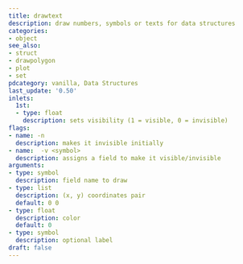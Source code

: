 ```yaml
---
title: drawtext
description: draw numbers, symbols or texts for data structures
categories:
- object
see_also: 
- struct
- drawpolygon
- plot
- set
pdcategory: vanilla, Data Structures
last_update: '0.50'
inlets:
  1st:
  - type: float
    description: sets visibility (1 = visible, 0 = invisible)
flags:
- name: -n
  description: makes it invisible initially
- name:  -v <symbol>
  description: assigns a field to make it visible/invisible
arguments:
- type: symbol
  description: field name to draw
- type: list
  description: (x, y) coordinates pair 
  default: 0 0
- type: float
  description: color 
  default: 0
- type: symbol
  description: optional label
draft: false
---
```

